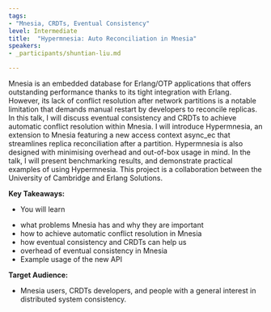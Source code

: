 ```yaml
---
tags:	
- "Mnesia, CRDTs, Eventual Consistency"
level: Intermediate
title: 	"Hypermnesia: Auto Reconciliation in Mnesia"
speakers: 
- _participants/shuntian-liu.md

---
```

Mnesia is an embedded database for Erlang/OTP applications that offers outstanding performance thanks to its tight integration with Erlang. However, its lack of conflict resolution after network partitions is a notable limitation that demands manual restart by developers to reconcile replicas.
In this talk, I will discuss eventual consistency and CRDTs to achieve automatic conflict resolution within Mnesia. I will introduce Hypermnesia, an extension to Mnesia featuring a new access context async_ec that streamlines replica reconciliation after a partition.
Hypermnesia is also designed with minimising overhead and out-of-box usage in mind. In the talk, I will present benchmarking results, and demonstrate practical examples of using Hypermnesia.
This project is a collaboration between the University of Cambridge and Erlang Solutions.

**Key Takeaways:**
- You will learn
* what problems Mnesia has and why they are important
* how to achieve automatic conflict resolution in Mnesia
* how eventual consistency and CRDTs can help us
* overhead of eventual consistency in Mnesia
* Example usage of the new API

**Target Audience:**
- Mnesia users, CRDTs developers, and people with a general interest in distributed system consistency.